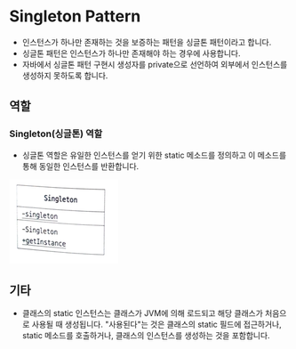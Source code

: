 # Singleton Pattern

- 인스턴스가 하나만 존재하는 것을 보증하는 패턴을 싱글톤 패턴이라고 합니다.
- 싱글톤 패턴은 인스턴스가 하나만 존재해야 하는 경우에 사용합니다.
- 자바에서 싱글톤 패턴 구현시 생성자를 private으로 선언하여 외부에서 인스턴스를 생성하지 못하도록 합니다.

## 역할

### Singleton(싱글톤) 역할

- 싱글톤 역할은 유일한 인스턴스를 얻기 위한 static 메소드를 정의하고 이 메소드를 통해 동일한 인스턴스를 반환합니다.

![싱글톤](../image/singleton.png)

## 기타

- 클래스의 static 인스턴스는 클래스가 JVM에 의해 로드되고 해당 클래스가 처음으로 사용될 때 생성됩니다. 
"사용된다"는 것은 클래스의 static 필드에 접근하거나, static 메소드를 호출하거나, 클래스의 인스턴스를 생성하는 것을 포함합니다.